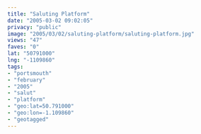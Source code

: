 ```yaml
---
title: "Saluting Platform"
date: "2005-03-02 09:02:05"
privacy: "public"
image: "2005/03/02/saluting-platform/saluting-platform.jpg"
views: "47"
faves: "0"
lat: "50791000"
lng: "-1109860"
tags:
- "portsmouth"
- "february"
- "2005"
- "salut"
- "platform"
- "geo:lat=50.791000"
- "geo:lon=-1.109860"
- "geotagged"
---
```


